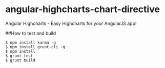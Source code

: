 angular-highcharts-chart-directive
==================================

Angular Highcharts - Easy Highcharts for your AngularJS app!

##How to test and build

```shell
$ npm install karma -g
$ npm install grunt-cli -g
$ npm install
$ grunt test
$ grunt build
```
